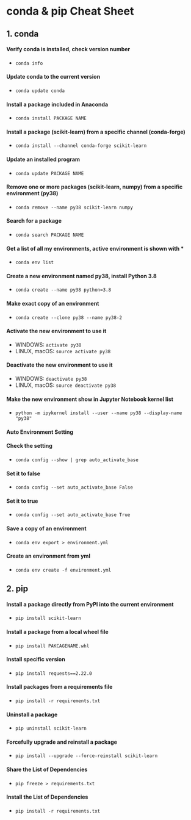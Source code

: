 # **conda & pip Cheat Sheet**

## **1. conda**

#### Verify conda is installed, check version number
- `conda info `

#### Update conda to the current version
- `conda update conda `

#### Install a package included in Anaconda
- `conda install PACKAGE NAME `

#### Install a package (scikit-learn) from a specific channel (conda-forge)
- `conda install --channel conda-forge scikit-learn `

#### Update an installed program
- `conda update PACKAGE NAME `

#### Remove one or more packages (scikit-learn, numpy) from a specific environment (py38)
- `conda remove --name py38 scikit-learn numpy `

#### Search for a package
- `conda search PACKAGE NAME `

#### Get a list of all my environments, active environment is shown with *
- `conda env list `

#### Create a new environment named py38, install Python 3.8
- `conda create --name py38 python=3.8 `

#### Make exact copy of an environment
- `conda create --clone py38 --name py38-2 `

#### Activate the new environment to use it
- WINDOWS: ` activate py38 `
- LINUX, macOS: ` source activate py38 `

#### Deactivate the new environment to use it
- WINDOWS: ` deactivate py38 `
- LINUX, macOS: ` source deactivate py38 `

#### Make the new environment show in Jupyter Notebook kernel list
- ` python -m ipykernel install --user --name py38 --display-name "py38" `

#### Auto Environment Setting
#### Check the setting
- `conda config --show | grep auto_activate_base `
#### Set it to false
- `conda config --set auto_activate_base False `
#### Set it to true
- `conda config --set auto_activate_base True `

#### Save a copy of an environment
- `conda env export > environment.yml `

#### Create an environment from yml
- `conda env create -f environment.yml `

## **2. pip**

#### Install a package directly from PyPI into the current environment
- `pip install scikit-learn `

#### Install a package from a local wheel file
- `pip install PAKCAGENAME.whl `

#### Install specific version
- `pip install requests==2.22.0 `

#### Install packages from a requirements file
- `pip install -r requirements.txt `

#### Uninstall a package
- `pip uninstall scikit-learn `

#### Forcefully upgrade and reinstall a package
- `pip install --upgrade --force-reinstall scikit-learn `

#### Share the List of Dependencies
- `pip freeze > requirements.txt `

#### Install the List of Dependencies
- `pip install -r requirements.txt `
